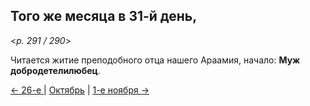 
## Того же месяца в 31-й день, 

<*p. 291 / 290*>

Читается житие преподобного отца нашего Араамия, начало: **Муж добродетелилюбец**. 

[← 26-е ](10_26_AST.ru.md) | [Октябрь](README.md#31-й) | [1-е ноября →](../11_november/11_01_AST.ru.md)
